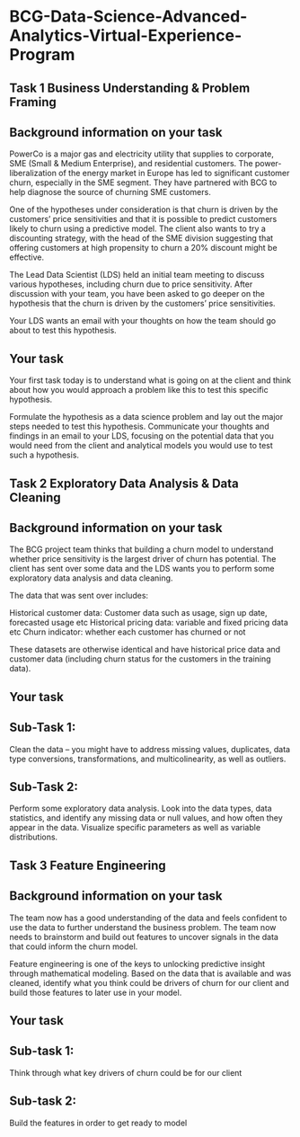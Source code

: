 # BCG-Data-Science-Advanced-Analytics-Virtual-Experience-Program


## Task 1 Business Understanding & Problem Framing

## Background information on your task
PowerCo is a major gas and electricity utility that supplies to corporate, SME (Small & Medium Enterprise), and residential customers. The power-liberalization of the energy market in Europe has led to significant customer churn, especially in the SME segment. They have partnered with BCG to help diagnose the source of churning SME customers.

One of the hypotheses under consideration is that churn is driven by the customers’ price sensitivities and that it is possible to predict customers likely to churn using a predictive model. The client also wants to try a discounting strategy, with the head of the SME division suggesting that offering customers at high propensity to churn a 20% discount might be effective.

The Lead Data Scientist (LDS) held an initial team meeting to discuss various hypotheses, including churn due to price sensitivity. After discussion with your team, you have been asked to go deeper on the hypothesis that the churn is driven by the customers’ price sensitivities. 

Your LDS wants an email with your thoughts on how the team should go about to test this hypothesis.

## Your task
Your first task today is to understand what is going on at the client and think about how you would approach a problem like this to test this specific hypothesis.

Formulate the hypothesis as a data science problem and lay out the major steps needed to test this hypothesis. Communicate your thoughts and findings in an email to your LDS, focusing on the potential data that you would need from the client and analytical models you would use to test such a hypothesis.


## Task 2 Exploratory Data Analysis & Data Cleaning

## Background information on your task
The BCG project team thinks that building a churn model to understand whether price sensitivity is the largest driver of churn has potential. The client has sent over some data and the LDS wants you to perform some exploratory data analysis and data cleaning.

The data that was sent over includes:

Historical customer data: Customer data such as usage, sign up date, forecasted usage etc
Historical pricing data: variable and fixed pricing data etc
Churn indicator: whether each customer has churned or not

These datasets are otherwise identical and have historical price data and customer data (including churn status for the customers in the training data).

## Your task

## Sub-Task 1:

Clean the data – you might have to address missing values, duplicates, data type conversions, transformations, and multicolinearity, as well as outliers.

## Sub-Task 2:

Perform some exploratory data analysis. Look into the data types, data statistics, and identify any missing data or null values, and how often they appear in the data. Visualize specific parameters as well as variable distributions.


## Task 3 Feature Engineering

## Background information on your task
The team now has a good understanding of the data and feels confident to use the data to further understand the business problem. The team now needs to brainstorm and build out features to uncover signals in the data that could inform the churn model.

Feature engineering is one of the keys to unlocking predictive insight through mathematical modeling. Based on the data that is available and was cleaned, identify what you think could be drivers of churn for our client and build those features to later use in your model.

## Your task

## Sub-task 1: 

Think through what key drivers of churn could be for our client

## Sub-task 2: 

Build the features in order to get ready to model
